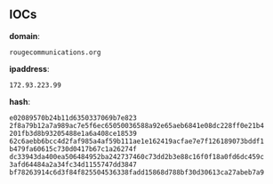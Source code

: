 
## IOCs

__domain__:

```text
rougecommunications.org
```
__ipaddress__:

```text
172.93.223.99
```
__hash__:

```text
e02089570b24b11d6350337069b7e823
2f8a79b12a7a989ac7e5f6ec65050036588a92e65aeb6841e08dc228ff0e21b4
201fb3d8b93205488e1a6a408ce18539
62c6aebb6bcc4d2faf985a4af59b111ae1e162419acfae7e7f126189073bddf1
b479fa60615c730d0417b67c1a26274f
dc33943da400ea506484952ba242737460c73dd2b3e88c16f0f18a0fd6dc459c
3afd64484a2a34fc34d1155747dd3847
bf78263914c6d3f84f825504536338fadd15868d788bf30d30613ca27abeb7a9
```